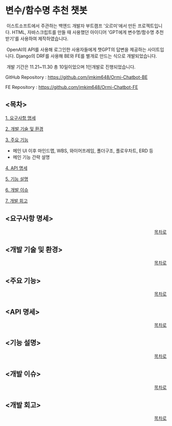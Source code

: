 # 변수/함수명 추천 챗봇

&nbsp;이스트소프트에서 주관하는 백엔드 개발자 부트캠프 '오르미'에서 만든 프로젝트입니다. HTML, 자바스크립트를 만들 때 사용했던 아이디어 'GPT에게 변수명/함수명 추천받기'를 사용하여 제작하였습니다.

&nbsp;OpenAI의 API를 사용해 로그인한 사용자들에게 챗GPT의 답변을 제공하는 사이트입니다. Django의 DRF를 사용해 BE와 FE를 별개로 만드는 식으로 개발되었습니다.

&nbsp;개발 기간은 11.21~11.30 총 10일이었으며 1인개발로 진행되었습니다.

GitHub Repository : https://github.com/jmkim648/Ormi-Chatbot-BE

FE Repository : https://github.com/jmkim648/Ormi-Chatbot-FE

## <목차>
[1. 요구사항 명세](#요구사항-명세)

[2. 개발 기술 및 환경](#개발-기술-및-환경)

[3. 주요 기능](#주요-기능)
 - 메인 UI 이후 마인드맵, WBS, 와이어프레임, 폴더구조, 플로우차트, ERD 등
 - 메인 기능 간략 설명

[4. API 명세](#api-명세)

[5. 기능 설명](#기능-설명)

[6. 개발 이슈](#개발-이슈)

[7. 개발 회고](#개발-회고)

## <요구사항 명세>


<div align="right">

[목차로](#목차)

</div>

## <개발 기술 및 환경>


<div align="right">

[목차로](#목차)

</div>

## <주요 기능>


<div align="right">

[목차로](#목차)

</div>

## <API 명세>


<div align="right">

[목차로](#목차)

</div>

## <기능 설명>


<div align="right">

[목차로](#목차)

</div>

## <개발 이슈>


<div align="right">

[목차로](#목차)

</div>

## <개발 회고>


<div align="right">

[목차로](#목차)

</div>
